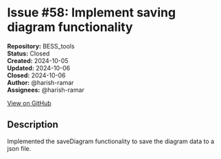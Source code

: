 # Issue #58: Implement saving diagram functionality

**Repository:** BESS_tools  
**Status:** Closed  
**Created:** 2024-10-05  
**Updated:** 2024-10-06  
**Closed:** 2024-10-06  
**Author:** @harish-ramar  
**Assignees:** @harish-ramar  

[View on GitHub](https://github.com/Simtestlab/BESS_tools/issues/58)

## Description

Implemented the saveDiagram functionality to save the diagram data to a json file.